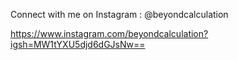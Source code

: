Connect with me on Instagram :
@beyondcalculation

https://www.instagram.com/beyondcalculation?igsh=MW1tYXU5djd6dGJsNw==


